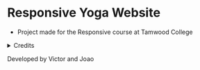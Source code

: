 # Responsive Yoga Website

- Project made for the Responsive course at Tamwood College

<details>
<summary>Credits</summary>

- Design made by [Young Kim](https://www.figma.com/@youngkim5)
- https://www.figma.com/community/file/1229610063156797225
</details>

Developed by Victor and Joao

